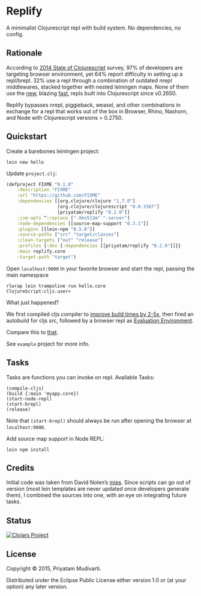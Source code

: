 Replify
=======

A minimalist Clojurescript repl with build system. No dependencies, no config.

## Rationale

According to
[2014 State of Clojurescript](https://cognitect.wufoo.com/reports/state-of-clojurescript-2014-results/)
survey, 97% of developers are targeting browser environment, yet 64% report
difficulty in setting up a repl/brepl.  32% use a repl through a combination of
outdated nrepl middlewares, stacked together with nested leiningen maps.  None
of them use the
[new](http://swannodette.github.io/2014/12/29/nodejs-of-my-dreams/), blazing
[fast](http://swannodette.github.io/2015/01/02/the-essence-of-clojurescript-redux/),
repls built into Clojurescript since v0.2650.

Replify bypasses nrepl, piggieback, weasel, and other combinations in exchange
for a repl that works out of the box in Browser, Rhino, Nashorn, and Node with
Clojurescript versions > 0.2750.

## Quickstart

Create a barebones leiningen project:

	lein new hello

Update `project.clj`:

```clojure
(defproject FIXME "0.1.0"
	:description "FIXME"
	:url "https://github.com/FIXME"
	:dependencies [[org.clojure/clojure "1.7.0"]
	               [org.clojure/clojurescript "0.0-3367"]
	               [priyatam/replify "0.2.0"]]
	:jvm-opts ^:replace ["-Xms512m" "-server"]
	:node-dependencies [[source-map-support "0.3.1"]]
  	:plugins [[lein-npm "0.5.0"]]
	:source-paths ["src" "target/classes"]
	:clean-targets ["out" "release"]
	:profiles {:dev {:dependencies [[priyatam/replify "0.2.0"]]}}
	:main replify.core
	:target-path "target")
```

Open `localhost:9000` in your favorite browser and start the repl, passing the
main namespace

	rlwrap lein trampoline run hello.core
	ClojureScript:cljs.user>
	
What just happened?

We first compiled cljs compiler to
[improve build times by 2-5x](http://swannodette.github.io/2014/12/29/nodejs-of-my-dreams/),
then fired an autobuild for cljs src, followed by a browser repl as
[Evaluation Environment](https://github.com/clojure/clojurescript/wiki/The-REPL-and-Evaluation-Environments#browser-as-evaluation-environment).

Compare this to [that](https://github.com/plexus/chestnut/blob/master/src/leiningen/new/chestnut/project.clj).

See `example` project for more info.

## Tasks

Tasks are functions you can invoke on repl. Available Tasks:

	(compile-cljs)
	(build {:main 'myapp.core})
	(start-node-repl)
	(start-brepl)
	(release)

Note that `(start-brepl)` should always be run after opening the browser at `localhost:9000`.

Add source map support in Node REPL:

	lein npm install

## Credits

Initial code was taken from David Nolen’s
[mies](https://github.com/swannodette/mies/tree/master/src/leiningen/new/mies).
Since scripts can go out of version (most lein templates are never updated once
developers generate them), I combined the sources into one, with an eye on
integrating future tasks.

## Status

[![Clojars Project](http://clojars.org/priyatam/replify/latest-version.svg)](http://clojars.org/priyatam/replify)

## License

Copyright © 2015, Priyatam Mudivarti.

Distributed under the Eclipse Public License either version 1.0 or (at your option) any later version.
